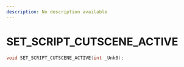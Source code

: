 ```yaml
---
description: No description available 
---
```


# SET_SCRIPT_CUTSCENE_ACTIVE

```cpp
void SET_SCRIPT_CUTSCENE_ACTIVE(int _Unk0);
```